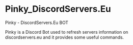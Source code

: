 # Pinky_DiscordServers.Eu
Pinky - DiscordServers.Eu BOT

Pinky is a Discord Bot used to refresh servers information on discordservers.eu and it provides some useful commands.

